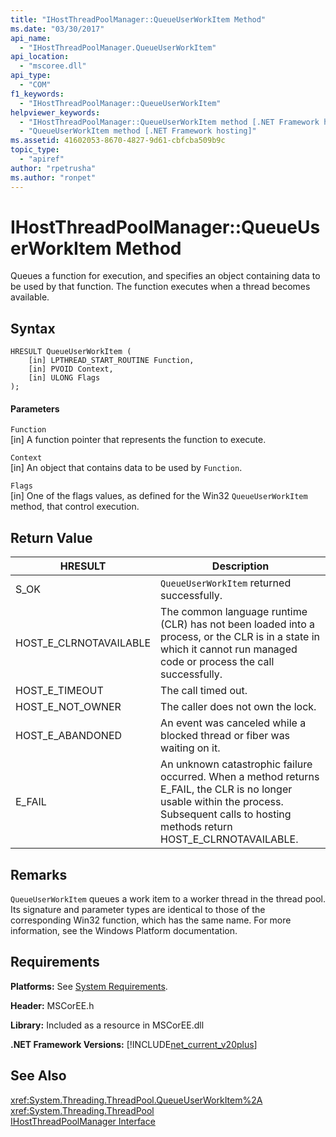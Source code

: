 ```yaml
---
title: "IHostThreadPoolManager::QueueUserWorkItem Method"
ms.date: "03/30/2017"
api_name: 
  - "IHostThreadPoolManager.QueueUserWorkItem"
api_location: 
  - "mscoree.dll"
api_type: 
  - "COM"
f1_keywords: 
  - "IHostThreadPoolManager::QueueUserWorkItem"
helpviewer_keywords: 
  - "IHostThreadPoolManager::QueueUserWorkItem method [.NET Framework hosting]"
  - "QueueUserWorkItem method [.NET Framework hosting]"
ms.assetid: 41602053-8670-4827-9d61-cbfcba509b9c
topic_type: 
  - "apiref"
author: "rpetrusha"
ms.author: "ronpet"
---
```

# IHostThreadPoolManager::QueueUserWorkItem Method
Queues a function for execution, and specifies an object containing data to be used by that function. The function executes when a thread becomes available.  

## Syntax  

```  
HRESULT QueueUserWorkItem (  
    [in] LPTHREAD_START_ROUTINE Function,  
    [in] PVOID Context,  
    [in] ULONG Flags  
);  
```  

#### Parameters  
 `Function`  
 [in] A function pointer that represents the function to execute.  

 `Context`  
 [in] An object that contains data to be used by `Function`.  

 `Flags`  
 [in] One of the flags values, as defined for the Win32 `QueueUserWorkItem` method, that control execution.  

## Return Value  


|HRESULT|Description|  
|-------------|-----------------|  
|S_OK|`QueueUserWorkItem` returned successfully.|  
|HOST_E_CLRNOTAVAILABLE|The common language runtime (CLR) has not been loaded into a process, or the CLR is in a state in which it cannot run managed code or process the call successfully.|  
|HOST_E_TIMEOUT|The call timed out.|  
|HOST_E_NOT_OWNER|The caller does not own the lock.|  
|HOST_E_ABANDONED|An event was canceled while a blocked thread or fiber was waiting on it.|  
|E_FAIL|An unknown catastrophic failure occurred. When a method returns E_FAIL, the CLR is no longer usable within the process. Subsequent calls to hosting methods return HOST_E_CLRNOTAVAILABLE.|  

## Remarks  
 `QueueUserWorkItem` queues a work item to a worker thread in the thread pool. Its signature and parameter types are identical to those of the corresponding Win32 function, which has the same name. For more information, see the Windows Platform documentation.  

## Requirements  
 **Platforms:** See [System Requirements](../../../../docs/framework/get-started/system-requirements.md).  

 **Header:** MSCorEE.h  

 **Library:** Included as a resource in MSCorEE.dll  

 **.NET Framework Versions:** [!INCLUDE[net_current_v20plus](../../../../includes/net-current-v20plus-md.md)]  

## See Also  
 <xref:System.Threading.ThreadPool.QueueUserWorkItem%2A>  
 <xref:System.Threading.ThreadPool>  
 [IHostThreadPoolManager Interface](../../../../docs/framework/unmanaged-api/hosting/ihostthreadpoolmanager-interface.md)
